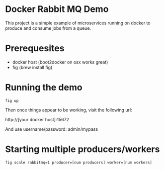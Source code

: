 # Docker Rabbit MQ Demo

This project is a simple example of microservices running on docker to produce and consume jobs from a queue.

# Prerequesites

* docker host (boot2docker on osx works great)
* fig (brew install fig)

# Running the demo

`fig up`

Then once things appear to be working, visit the following url:

http://[your docker host]:15672

And use username/password: admin/mypass

# Starting multiple producers/workers

`fig scale rabbitmq=1 producer=[num producers] worker=[num workers]`
